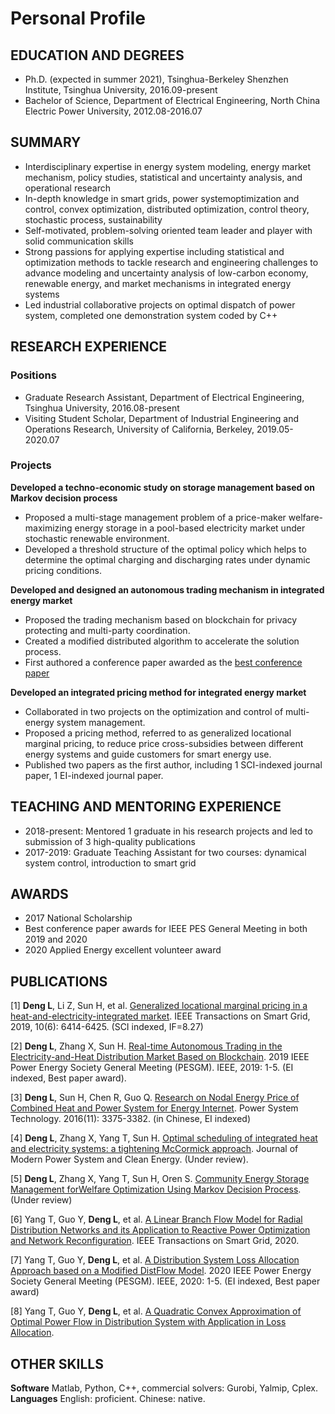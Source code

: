# Personal Profile
## EDUCATION AND DEGREES
- Ph.D. (expected in summer 2021), Tsinghua-Berkeley Shenzhen Institute, Tsinghua University, 2016.09-present
- Bachelor of Science, Department of Electrical Engineering, North China Electric Power University, 2012.08-2016.07

## SUMMARY
- Interdisciplinary expertise in energy system modeling, energy market mechanism, policy studies, statistical and uncertainty analysis, and operational research
- In-depth knowledge in smart grids, power systemoptimization and control, convex optimization, distributed optimization, control
theory, stochastic process, sustainability
- Self-motivated, problem-solving oriented team leader and player with solid communication skills
- Strong passions for applying expertise including statistical and optimization methods to tackle research and engineering challenges to advance modeling and uncertainty analysis of low-carbon economy, renewable energy, and market mechanisms in
integrated energy systems
- Led industrial collaborative projects on optimal dispatch of power system, completed one demonstration system coded by C++

## RESEARCH EXPERIENCE
### Positions
- Graduate Research Assistant, Department of Electrical Engineering, Tsinghua University, 2016.08-present
- Visiting Student Scholar, Department of Industrial Engineering and Operations Research, University of California, Berkeley, 2019.05-2020.07

### Projects
**Developed a techno-economic study on storage management based on Markov decision process**
- Proposed a multi-stage management problem of a price-maker welfare-maximizing energy storage in a pool-based electricity
market under stochastic renewable environment.
- Developed a threshold structure of the optimal policy which helps to determine the optimal charging and discharging rates under
dynamic pricing conditions.

**Developed and designed an autonomous trading mechanism in integrated energy market**
- Proposed the trading mechanism based on blockchain for privacy protecting and multi-party coordination.
- Created a modified distributed algorithm to accelerate the solution process.
- First authored a conference paper awarded as the [best conference paper](https://www.sigs.tsinghua.edu.cn/xxxw/115204.jhtml)

**Developed an integrated pricing method for integrated energy market**
- Collaborated in two projects on the optimization and control of multi-energy system management.
- Proposed a pricing method, referred to as generalized locational marginal pricing, to reduce price cross-subsidies between different energy systems and guide customers for smart energy use.
- Published two papers as the first author, including 1 SCI-indexed journal paper, 1 EI-indexed journal paper.

## TEACHING AND MENTORING EXPERIENCE
- 2018-present: Mentored 1 graduate in his research projects and led to submission of 3 high-quality publications
- 2017-2019: Graduate Teaching Assistant for two courses: dynamical system control, introduction to smart grid

## AWARDS
- 2017 National Scholarship
- Best conference paper awards for IEEE PES General Meeting in both 2019 and 2020
- 2020 Applied Energy excellent volunteer award

## PUBLICATIONS
[1] **Deng L**, Li Z, Sun H, et al. [Generalized locational marginal pricing in a heat-and-electricity-integrated market](https://ieeexplore.ieee.org/abstract/document/8666802/). IEEE Transactions on Smart Grid, 2019, 10(6): 6414-6425. (SCI indexed, IF=8.27)

[2] **Deng L**, Zhang X, Sun H. [Real-time Autonomous Trading in the Electricity-and-Heat Distribution Market Based on Blockchain](https://ieeexplore.ieee.org/abstract/document/8973842). 2019 IEEE Power Energy Society General Meeting (PESGM). IEEE, 2019: 1-5. (EI indexed, Best paper award).

[3] **Deng L**, Sun H, Chen R, Guo Q. [Research on Nodal Energy Price of Combined Heat and Power System for Energy Internet](http://en.cnki.com.cn/Article_en/CJFDTOTAL-DWJS201611015.htm). Power System Technology. 2016(11): 3375-3382. (in Chinese, EI indexed)

[4] **Deng L**, Zhang X, Yang T, Sun H. [Optimal scheduling of integrated heat and electricity systems: a tightening McCormick approach](https://arxiv.org/abs/2011.13652). Journal of Modern Power System and Clean Energy. (Under review).

[5] **Deng L**, Zhang X, Yang T, Sun H, Oren S. [Community Energy Storage Management forWelfare Optimization Using Markov Decision Process](https://arxiv.org/abs/2011.13657). (Under review)

[6] Yang T, Guo Y, **Deng L**, et al. [A Linear Branch Flow Model for Radial Distribution Networks and its Application to Reactive Power Optimization and Network Reconfiguration](https://ieeexplore.ieee.org/abstract/document/9268988/). IEEE Transactions on Smart Grid, 2020.

[7] Yang T, Guo Y, **Deng L**, et al. [A Distribution System Loss Allocation Approach based on a Modified DistFlow Model](https://ieeexplore.ieee.org/abstract/document/9281770). 2020 IEEE Power Energy Society General Meeting (PESGM). IEEE, 2020: 1-5. (EI indexed, Best paper award)

[8] Yang T, Guo Y, **Deng L**, et al. [A Quadratic Convex Approximation of Optimal Power Flow in Distribution System with Application in Loss Allocation](https://arxiv.org/pdf/2007.04289). 

## OTHER SKILLS
**Software**   Matlab, Python, C++, commercial solvers: Gurobi, Yalmip, Cplex.
**Languages**  English: proficient. Chinese: native.
